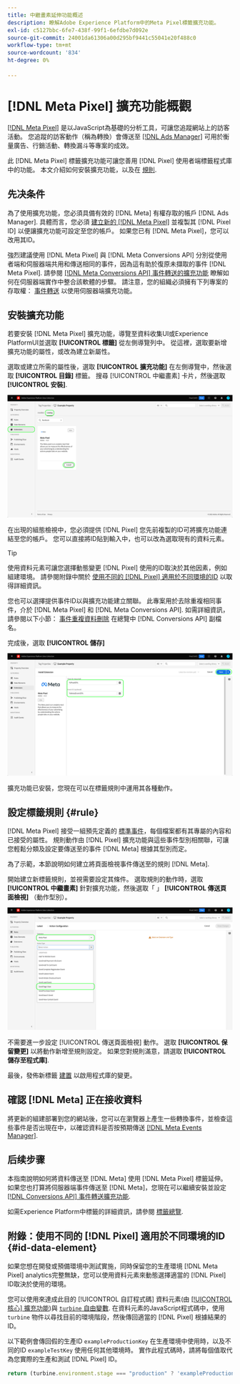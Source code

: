 ```yaml
---
title: 中繼畫素延伸功能概述
description: 瞭解Adobe Experience Platform中的Meta Pixel標籤擴充功能。
exl-id: c5127bbc-6fe7-438f-99f1-6efdbe7d092e
source-git-commit: 24001da61306a00d295bf9441c55041e20f488c0
workflow-type: tm+mt
source-wordcount: '834'
ht-degree: 0%

---
```


# [!DNL Meta Pixel] 擴充功能概觀

[[!DNL Meta Pixel]](https://developers.facebook.com/docs/meta-pixel/) 是以JavaScript為基礎的分析工具，可讓您追蹤網站上的訪客活動。 您追蹤的訪客動作（稱為轉換）會傳送至 [[!DNL Ads Manager]](https://www.facebook.com/business/tools/ads-manager) 可用於衡量廣告、行銷活動、轉換漏斗等專案的成效。

此 [!DNL Meta Pixel] 標籤擴充功能可讓您善用 [!DNL Pixel] 使用者端標籤程式庫中的功能。 本文介紹如何安裝擴充功能，以及在 [規則](../../../ui/managing-resources/rules.md).

## 先决条件

為了使用擴充功能，您必須具備有效的 [!DNL Meta] 有權存取的帳戶 [!DNL Ads Manager]. 具體而言，您必須 [建立新的 [!DNL Meta Pixel]](https://www.facebook.com/business/help/952192354843755) 並複製其 [!DNL Pixel ID] 以便讓擴充功能可設定至您的帳戶。 如果您已有 [!DNL Meta Pixel]，您可以改用其ID。

強烈建議使用 [!DNL Meta Pixel] 與 [!DNL Meta Conversions API] 分別從使用者端和伺服器端共用和傳送相同的事件，因為這有助於復原未擷取的事件 [!DNL Meta Pixel]. 請參閱 [[!DNL Meta Conversions API] 事件轉送的擴充功能](../../client/meta/overview.md) 瞭解如何在伺服器端實作中整合該軟體的步驟。 請注意，您的組織必須擁有下列專案的存取權： [事件轉送](../../../ui/event-forwarding/overview.md) 以使用伺服器端擴充功能。

## 安裝擴充功能

若要安裝 [!DNL Meta Pixel] 擴充功能，導覽至資料收集UI或Experience PlatformUI並選取 **[!UICONTROL 標籤]** 從左側導覽列中。 從這裡，選取要新增擴充功能的屬性，或改為建立新屬性。

選取或建立所需的屬性後，選取 **[!UICONTROL 擴充功能]** 在左側導覽中，然後選取 **[!UICONTROL 目錄]** 標籤。 搜尋 [!UICONTROL 中繼畫素] 卡片，然後選取 **[!UICONTROL 安裝]**.

![此 [!UICONTROL 安裝] 按鈕已選取 [!UICONTROL 中繼畫素] 資料收集UI中的擴充功能。](../../../images/extensions/client/meta/install.png)

在出現的組態檢視中，您必須提供 [!DNL Pixel] 您先前複製的ID可將擴充功能連結至您的帳戶。 您可以直接將ID貼到輸入中，也可以改為選取現有的資料元素。

>[!TIP]
>
>使用資料元素可讓您選擇動態變更 [!DNL Pixel] 使用的ID取決於其他因素，例如組建環境。 請參閱附錄中關於 [使用不同的 [!DNL Pixel] 適用於不同環境的ID](#id-data-element) 以取得詳細資訊。

您也可以選擇提供事件ID以與擴充功能建立關聯。 此專案用於去除重複相同事件，介於 [!DNL Meta Pixel] 和 [!DNL Meta Conversions API]. 如需詳細資訊，請參閱以下小節： [事件重複資料刪除](../../server/meta/overview.md#event-deduplication) 在總覽中 [!DNL Conversions API] 副檔名。

完成後，選取 **[!UICONTROL 儲存]**

![此 [!DNL Pixel] 在擴充功能組態檢視中作為資料元素提供的ID。](../../../images/extensions/client/meta/configure.png)

擴充功能已安裝，您現在可以在標籤規則中運用其各種動作。

## 設定標籤規則 {#rule}

[!DNL Meta Pixel] 接受一組預先定義的 [標準事件](https://www.facebook.com/business/help/402791146561655)，每個檔案都有其專屬的內容和已接受的屬性。 規則動作由 [!DNL Pixel] 擴充功能與這些事件型別相關聯，可讓您輕鬆分類及設定要傳送至的事件 [!DNL Meta] 根據其型別而定。

為了示範，本節說明如何建立將頁面檢視事件傳送至的規則 [!DNL Meta].

開始建立新標籤規則，並視需要設定其條件。 選取規則的動作時，選取 **[!UICONTROL 中繼畫素]** 針對擴充功能，然後選取「 」 **[!UICONTROL 傳送頁面檢視]** （動作型別）。

![此 [!UICONTROL 傳送頁面檢視] 為資料收集UI中的規則選取的動作型別。](../../../images/extensions/client/meta/select-action.png)

不需要進一步設定 [!UICONTROL 傳送頁面檢視] 動作。 選取 **[!UICONTROL 保留變更]** 以將動作新增至規則設定。 如果您對規則滿意，請選取 **[!UICONTROL 儲存至程式庫]**.

最後，發佈新標籤 [建置](../../../ui/publishing/builds.md) 以啟用程式庫的變更。

## 確認 [!DNL Meta] 正在接收資料

將更新的組建部署到您的網站後，您可以在瀏覽器上產生一些轉換事件，並檢查這些事件是否出現在中，以確認資料是否按預期傳送 [[!DNL Meta Events Manager]](https://www.facebook.com/business/help/898185560232180).

## 后续步骤

本指南說明如何將資料傳送至 [!DNL Meta] 使用 [!DNL Meta Pixel] 標籤延伸。 如果您也打算將伺服器端事件傳送至 [!DNL Meta]，您現在可以繼續安裝並設定 [[!DNL Conversions API] 事件轉送擴充功能](../../server/meta/overview.md).

如需Experience Platform中標籤的詳細資訊，請參閱 [標籤總覽](../../../home.md).

## 附錄：使用不同的 [!DNL Pixel] 適用於不同環境的ID {#id-data-element}

如果您想在開發或預備環境中測試實施，同時保留您的生產環境 [!DNL Meta Pixel] analytics完整無缺，您可以使用資料元素來動態選擇適當的 [!DNL Pixel] ID取決於使用的環境。

您可以使用來達成此目的 [!UICONTROL 自訂程式碼] 資料元素(由 [[!UICONTROL 核心] 擴充功能](../core/overview.md))與 [`turbine` 自由變數](../../../extension-dev/turbine.md). 在資料元素的JavaScript程式碼中，使用 `turbine` 物件以尋找目前的環境階段，然後傳回適當的 [!DNL Pixel] 根據結果的ID。

以下範例會傳回假的生產ID `exampleProductionKey` 在生產環境中使用時，以及不同的ID `exampleTestKey` 使用任何其他環境時。 實作此程式碼時，請將每個值取代為您實際的生產和測試 [!DNL Pixel] ID。

```js
return (turbine.environment.stage === "production" ? 'exampleProductionKey' : 'exampleTestKey');
```
